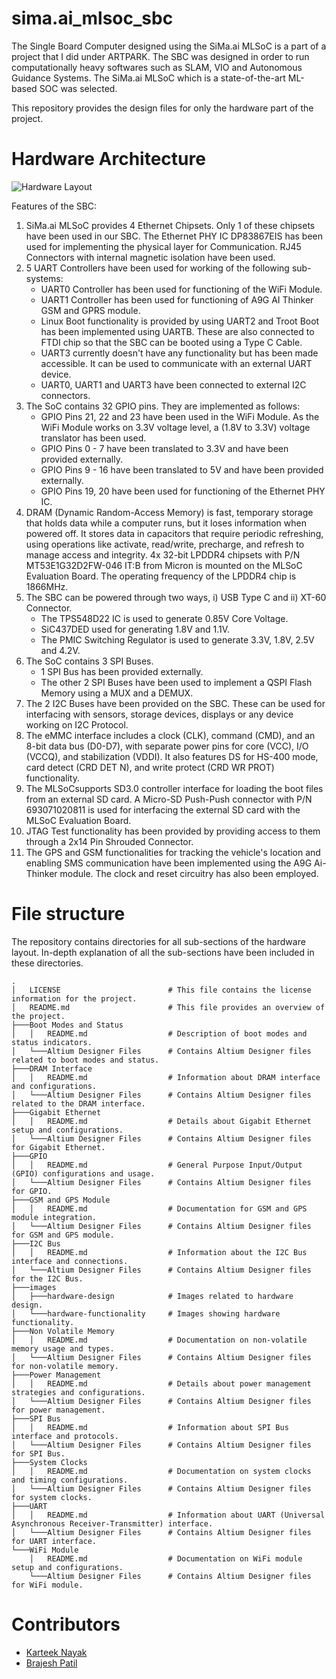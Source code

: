 # sima.ai_mlsoc_sbc
The Single Board Computer designed using the SiMa.ai MLSoC is a part of a project that I did under ARTPARK. The SBC was designed in order to run computationally heavy softwares such as SLAM, VIO and Autonomous Guidance Systems. The SiMa.ai MLSoC which is a state-of-the-art ML-based SOC was selected.

This repository provides the design files for only the hardware part of the project.

# Hardware Architecture
![Hardware Layout](https://raw.githubusercontent.com/BrajeshPatil/sima.ai_mlsoc_sbc/main/images/hardware-functionality/Hardware_Layout.png)

Features of the SBC:
1. SiMa.ai MLSoC provides 4 Ethernet Chipsets. Only 1 of these chipsets have been used in our SBC. The Ethernet PHY IC DP83867EIS has been used for implementing the physical layer for Communication. RJ45 Connectors with internal magnetic isolation have been used.
2. 5 UART Controllers have been used for working of the following sub-systems:
    - UART0 Controller has been used for functioning of the WiFi Module.
    - UART1 Controller has been used for functioning of A9G AI Thinker GSM and GPRS module.
    - Linux Boot functionality is provided by using UART2 and Troot Boot has been implemented using UARTB. These are also connected to FTDI chip so that the SBC can be booted using a Type C Cable.
    - UART3 currently doesn't have any functionality but has been made accessible. It can be used to communicate with an external UART device.
    - UART0, UART1 and UART3 have been connected to external I2C connectors.  
3. The SoC contains 32 GPIO pins. They are implemented as follows:
    - GPIO Pins 21, 22 and 23 have been used in the WiFi Module. As the WiFi Module works on 3.3V voltage level, a (1.8V to 3.3V) voltage translator has been used.
    - GPIO Pins 0 - 7 have been translated to 3.3V and have been provided externally.
    - GPIO Pins 9 - 16 have been translated to 5V and have been provided externally.
    - GPIO Pins 19, 20 have been used for functioning of the Ethernet PHY IC.
4.  DRAM (Dynamic Random-Access Memory) is fast, temporary storage that holds data while a computer runs, but it loses information when powered off. It stores data in capacitors that require periodic refreshing, using operations like activate, read/write, precharge, and refresh to manage access and integrity. 4x 32-bit LPDDR4 chipsets with P/N MT53E1G32D2FW-046 IT:B from Micron is mounted on the MLSoC Evaluation Board. The operating frequency of the LPDDR4 chip is 1866MHz.
5. The SBC can be powered through two ways, i) USB Type C and ii) XT-60 Connector.
    - The TPS548D22 IC is used to generate 0.85V Core Voltage.
    - SiC437DED used for generating 1.8V and 1.1V.
    - The PMIC Switching Regulator is used to generate 3.3V, 1.8V, 2.5V and 4.2V.
6. The SoC contains 3 SPI Buses.
    - 1 SPI Bus has been provided externally.
    - The other 2 SPI Buses have been used to implement a QSPI Flash Memory using a MUX and a DEMUX. 
7. The 2 I2C Buses have been provided on the SBC. These can be used for interfacing with sensors, storage devices, displays or any device working on I2C Protocol.
8. The eMMC interface includes a clock (CLK), command (CMD), and an 8-bit data bus (D0-D7), with separate power pins for core (VCC), I/O (VCCQ), and stabilization (VDDI). It also features DS for HS-400 mode, card detect (CRD DET N), and write protect (CRD WR PROT) functionality.
9. The MLSoCsupports SD3.0 controller interface for loading the boot files from an external SD card. A Micro-SD Push-Push connector with P/N 693071020811 is used for interfacing the external SD card with the MLSoC Evaluation Board.
10. JTAG Test functionality has been provided by providing access to them through a 2x14 Pin Shrouded Connector.
11. The GPS and GSM functionalities for tracking the vehicle's location and enabling SMS communication have been implemented using the A9G Ai-Thinker module. The clock and reset circuitry has also been employed. 

# File structure
The repository contains directories for all sub-sections of the hardware layout. In-depth explanation of all the sub-sections have been included in these directories.
```
.
│   LICENSE                        # This file contains the license information for the project.
│   README.md                      # This file provides an overview of the project.
├───Boot Modes and Status
│   │   README.md                  # Description of boot modes and status indicators.
│   └───Altium Designer Files      # Contains Altium Designer files related to boot modes and status.
├───DRAM Interface
│   │   README.md                  # Information about DRAM interface and configurations.
│   └───Altium Designer Files      # Contains Altium Designer files related to the DRAM interface.
├───Gigabit Ethernet
│   │   README.md                  # Details about Gigabit Ethernet setup and configurations.
│   └───Altium Designer Files      # Contains Altium Designer files for Gigabit Ethernet.
├───GPIO
│   │   README.md                  # General Purpose Input/Output (GPIO) configurations and usage.
│   └───Altium Designer Files      # Contains Altium Designer files for GPIO.
├───GSM and GPS Module
│   │   README.md                  # Documentation for GSM and GPS module integration.
│   └───Altium Designer Files      # Contains Altium Designer files for GSM and GPS module.
├───I2C Bus
│   │   README.md                  # Information about the I2C Bus interface and connections.
│   └───Altium Designer Files      # Contains Altium Designer files for the I2C Bus.
├───images
│   ├───hardware-design            # Images related to hardware design.
│   └───hardware-functionality     # Images showing hardware functionality.
├───Non Volatile Memory
│   │   README.md                  # Documentation on non-volatile memory usage and types.
│   └───Altium Designer Files      # Contains Altium Designer files for non-volatile memory.
├───Power Management
│   │   README.md                  # Details about power management strategies and configurations.
│   └───Altium Designer Files      # Contains Altium Designer files for power management.
├───SPI Bus
│   │   README.md                  # Information about SPI Bus interface and protocols.
│   └───Altium Designer Files      # Contains Altium Designer files for SPI Bus.
├───System Clocks
│   │   README.md                  # Documentation on system clocks and timing configurations.
│   └───Altium Designer Files      # Contains Altium Designer files for system clocks.
├───UART
│   │   README.md                  # Information about UART (Universal Asynchronous Receiver-Transmitter) interface.
│   └───Altium Designer Files      # Contains Altium Designer files for UART interface.
└───WiFi Module
    │   README.md                  # Documentation on WiFi module setup and configurations.
    └───Altium Designer Files      # Contains Altium Designer files for WiFi module.                   
```

# Contributors
- [Karteek Nayak](https://github.com/Karteek-N)
- [Brajesh Patil](https://github.com/BrajeshPatil)
